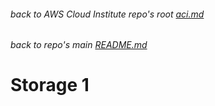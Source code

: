 ###### back to AWS Cloud Institute repo's root [aci.md](../aci.md)
###### back to repo's main [README.md](../../../README.md)
# Storage 1
